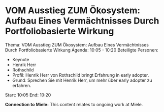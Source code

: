 # VOM Ausstieg ZUM Ökosystem: Aufbau Eines Vermächtnisses Durch Portfoliobasierte Wirkung
Thema: VOM Ausstieg ZUM Ökosystem: Aufbau Eines Vermächtnisses Durch Portfoliobasierte Wirkung
Agenda: 10:05 - 10:20
Beteiligte Personen:
- Keynote
- Henrik Herr
- Rothschild
- Profil: Henrik Herr von Rothschild bringt Erfahrung in early adopter.
- Grund: Sprechen Sie mit Henrik Herr, um mehr über early adopter zu erfahren.

Start: 10:05
End: 10:20

**Connection to Miele:** This content relates to ongoing work at Miele.
